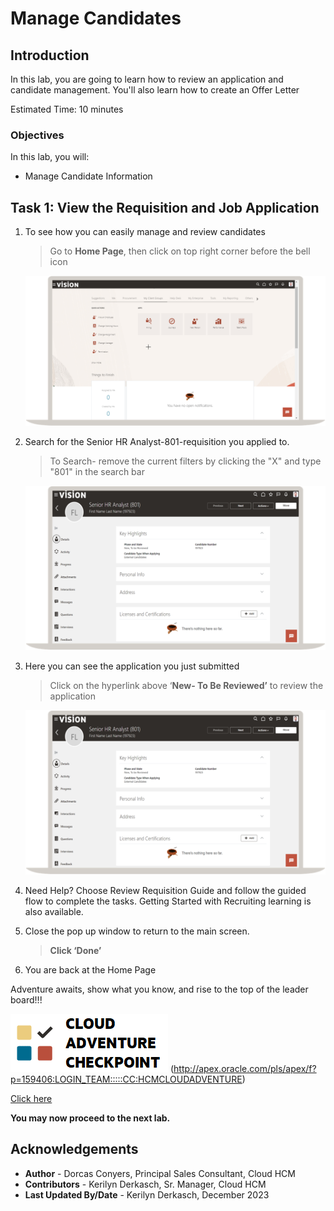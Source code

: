 # Manage Candidates

## Introduction

In this lab, you are going to learn how to review an application and candidate management. You'll also learn how to create an Offer Letter

Estimated Time: 10 minutes


### Objectives

In this lab, you will:
* Manage Candidate Information


## Task 1: View the Requisition and Job Application


1. To see how you can easily manage and review candidates

    > Go to **Home Page**, then click on top right corner before the bell icon

    ![Home Page](images/candidate-my-client-groups.png)

2. Search for the Senior HR Analyst-801-requisition you applied to.

    > To Search- remove the current filters by clicking the "X" and type "801" in the search bar

    ![watchlist items](images/candidate-applicant-count.png)

3. Here you can see the application you just submitted

    > Click on the hyperlink above ‘**New- To Be Reviewed’** to review the application

    ![journal view](images/candidate-title-highlighted.png)  

4. Need Help? Choose Review Requisition Guide and follow the guided flow to complete the tasks. Getting Started with Recruiting learning is also available.
   

5. Close the pop up window to return to the main screen.

    > **Click ‘Done’**

6. You are back at the Home Page
 

Adventure awaits, show what you know, and rise to the top of the leader board!!!

![Cloud Adventure](images/cloud-adventure-checkpoint-image.png)
(http://apex.oracle.com/pls/apex/f?p=159406:LOGIN_TEAM:::::CC:HCMCLOUDADVENTURE) 
    
[Click here](http://apex.oracle.com/pls/apex/f?p=159406:LOGIN_TEAM:::::CC:HCMCLOUDADVENTURE) 

**You may now proceed to the next lab.**

## Acknowledgements
* **Author** - Dorcas Conyers, Principal Sales Consultant, Cloud HCM
* **Contributors** -  Kerilyn Derkasch, Sr. Manager, Cloud HCM
* **Last Updated By/Date** - Kerilyn Derkasch, December 2023

